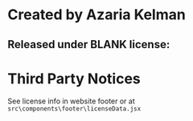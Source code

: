 # Created by Azaria Kelman

## Released under BLANK license:

# Third Party Notices
See license info in website footer or at `src\components\footer\licenseData.jsx`